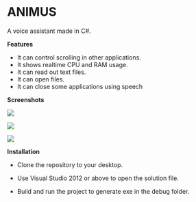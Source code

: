 # ANIMUS
A voice assistant made in C#.

<b>Features</b>

* It can control scrolling in other applications.
* It shows realtime CPU and RAM usage.
* It can read out text files.
* It can open files.
* It can  close some applications using speech


<b>Screenshots</b>

![](https://github.com/soulxhacker/Animus/blob/master/Animus_Voice%20Assistant.png?raw=true)

![](https://github.com/soulxhacker/Animus/blob/master/animus1.png?raw=true)

![](https://github.com/soulxhacker/Animus/blob/master/animus3.png?raw=true)



<b>Installation</b>

* Clone the repository to your desktop.

* Use Visual Studio 2012 or above to open the solution file.

* Build and run the project to generate exe in the debug folder.
